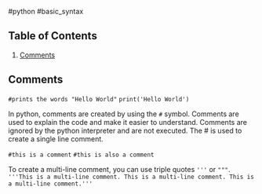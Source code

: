 #python #basic_syntax 

## Table of Contents
1. [Comments](#Comments)

## Comments
`#prints the words "Hello World"`
`print('Hello World')`

In python, comments are created by using the `#` symbol. Comments are used to explain the code and make it easier to understand. Comments are ignored by the python interpreter and are not executed. The # is used to create a single line comment.

`#this is a comment`
`#this is also a comment`

 To create a multi-line comment, you can use triple quotes `'''` or `"""`. 
`'''This is a multi-line comment. This is a multi-line comment. This is a multi-line comment.'''`

 


